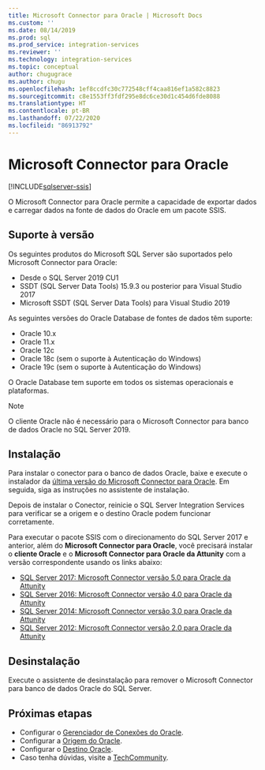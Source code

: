 ```yaml
---
title: Microsoft Connector para Oracle | Microsoft Docs
ms.custom: ''
ms.date: 08/14/2019
ms.prod: sql
ms.prod_service: integration-services
ms.reviewer: ''
ms.technology: integration-services
ms.topic: conceptual
author: chugugrace
ms.author: chugu
ms.openlocfilehash: 1ef8ccdfc30c772548cff4caa816ef1a582c8823
ms.sourcegitcommit: c8e1553ff3fdf295e8dc6ce30d1c454d6fde8088
ms.translationtype: HT
ms.contentlocale: pt-BR
ms.lasthandoff: 07/22/2020
ms.locfileid: "86913792"
---
```

# <a name="microsoft-connector-for-oracle"></a>Microsoft Connector para Oracle

[!INCLUDE[sqlserver-ssis](../../includes/applies-to-version/sqlserver-ssis.md)]

O Microsoft Connector para Oracle permite a capacidade de exportar dados e carregar dados na fonte de dados do Oracle em um pacote SSIS.

## <a name="version-support"></a>Suporte à versão

Os seguintes produtos do Microsoft SQL Server são suportados pelo Microsoft Connector para Oracle:

- Desde o SQL Server 2019 CU1
- SSDT (SQL Server Data Tools) 15.9.3 ou posterior para Visual Studio 2017
- Microsoft SSDT (SQL Server Data Tools) para Visual Studio 2019

As seguintes versões do Oracle Database de fontes de dados têm suporte:

- Oracle 10.x
- Oracle 11.x
- Oracle 12c
- Oracle 18c (sem o suporte à Autenticação do Windows)
- Oracle 19c (sem o suporte à Autenticação do Windows)

O Oracle Database tem suporte em todos os sistemas operacionais e plataformas.
> [!NOTE]
>
> O cliente Oracle não é necessário para o Microsoft Connector para banco de dados Oracle no SQL Server 2019.

## <a name="installation"></a>Instalação

Para instalar o conector para o banco de dados Oracle, baixe e execute o instalador da [última versão do Microsoft Connector para Oracle](https://www.microsoft.com/download/details.aspx?id=58228). Em seguida, siga as instruções no assistente de instalação.

Depois de instalar o Conector, reinicie o SQL Server Integration Services para verificar se a origem e o destino Oracle podem funcionar corretamente.

Para executar o pacote SSIS com o direcionamento do SQL Server 2017 e anterior, além do **Microsoft Connector para Oracle**, você precisará instalar o **cliente Oracle** e o **Microsoft Connector para Oracle da Attunity** com a versão correspondente usando os links abaixo:

- [SQL Server 2017: Microsoft Connector versão 5.0 para Oracle da Attunity](https://www.microsoft.com/download/details.aspx?id=55179)
- [SQL Server 2016: Microsoft Connector versão 4.0 para Oracle da Attunity](https://www.microsoft.com/download/details.aspx?id=52950)
- [SQL Server 2014: Microsoft Connector versão 3.0 para Oracle da Attunity](https://www.microsoft.com/download/details.aspx?id=44582)
- [SQL Server 2012: Microsoft Connector versão 2.0 para Oracle da Attunity](https://www.microsoft.com/download/details.aspx?id=29283)

## <a name="uninstallation"></a>Desinstalação

Execute o assistente de desinstalação para remover o Microsoft Connector para banco de dados Oracle do SQL Server.

## <a name="next-steps"></a>Próximas etapas

- Configurar o [Gerenciador de Conexões do Oracle](oracle-connection-manager.md).
- Configurar a [Origem do Oracle](oracle-source.md).
- Configurar o [Destino Oracle](oracle-destination.md).
- Caso tenha dúvidas, visite a [TechCommunity](https://aka.ms/AA5u35j).
